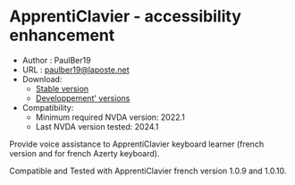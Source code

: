 # ApprentiClavier - accessibility enhancement #

* Author : PaulBer19
* URL : paulber19@laposte.net
* Download:
	* [Stable version][1]
	* [Developpement' versions][2]
* Compatibility:
	* Minimum required NVDA version:  2022.1
	* Last NVDA version tested:  2024.1


Provide voice assistance  to ApprentiClavier keyboard learner (french version and for french Azerty keyboard).

Compatible and Tested with ApprentiClavier french version 1.0.9  and 1.0.10.

[1]: https://rawgit.com/paulber007/AllMyNVDAAddons/master/apprentiClavierAccessEnhancement/apprentiClavierAccessEnhancement-1.11.nvda-addon
[2]: https://github.com/paulber007/AllMyNVDAAddons/tree/master/apprentiClavierAccessEnhancement/dev
